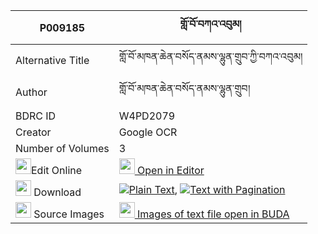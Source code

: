 |P009185|གློ་བོ་བཀའ་འབུམ། 
| --- | --- 
|Alternative Title |གློ་བོ་མཁན་ཆེན་བསོད་ནམས་ལྷུན་གྲུབ་ཀྱི་བཀའ་འབུམ།
|Author| གློ་བོ་མཁན་ཆེན་བསོད་ནམས་ལྷུན་གྲུབ།
|BDRC ID | W4PD2079
|Creator | Google OCR
|Number of Volumes| 3
|<img width="25" src="https://img.icons8.com/color/25/000000/edit-property.png">Edit Online| [<img width="25" src="https://avatars.githubusercontent.com/u/45091458?s=200&v=4"> Open in Editor](http://editor.openpecha.org/P009185)
|<img width="25" src="https://img.icons8.com/fluent/48/000000/download-2.png"/>  Download | [![](https://img.icons8.com/color/20/000000/txt.png)Plain Text](https://github.com/Openpecha/P009185/releases/download/v1/lowo_kabum_plain_P009185.zip), [![](https://img.icons8.com/color/20/000000/txt.png)Text with Pagination](https://github.com/Openpecha/P009185/releases/download/v1/lowo_kabum_pages_P009185.zip)
|<img width="25" src="https://img.icons8.com/plasticine/100/000000/pictures-folder.png"/>  Source Images | [<img width="25" src="https://library.bdrc.io/icons/BUDA-small.svg"> Images of text file open in BUDA](https://library.bdrc.io/show/bdr:W4PD2079)